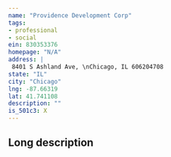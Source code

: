 ```yaml
---
name: "Providence Development Corp"
tags:
- professional
- social
ein: 830353376
homepage: "N/A"
address: |
 8401 S Ashland Ave, \nChicago, IL 606204708
state: "IL"
city: "Chicago"
lng: -87.66319
lat: 41.741108
description: ""
is_501c3: X
---
```


## Long description


